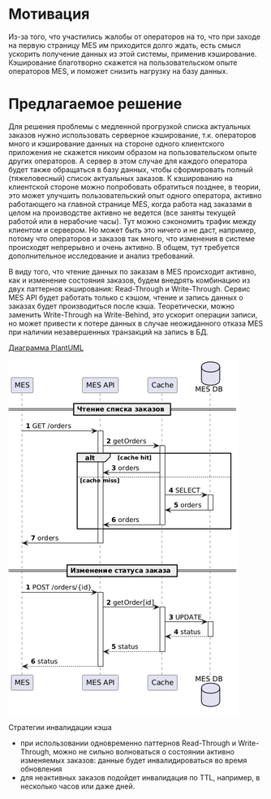 # Мотивация

Из-за того, что участились жалобы от операторов на то, что при заходе на первую страницу MES им приходится долго ждать, есть смысл ускорить получение данных из этой системы, применив кэширование.
Кэширование благотворно скажется на пользовательском опыте операторов MES, и поможет снизить нагрузку на базу данных.

# Предлагаемое решение

Для решения проблемы с медленной прогрузкой списка актуальных заказов нужно использовать серверное кэширование, т.к. операторов много и кэширование данных на стороне одного клиентского приложения не скажется никоим образом на пользовательском опыте других операторов. А сервер в этом случае для каждого оператора будет также обращаться в базу данных, чтобы сформировать полный (тяжеловесный) список актуальных заказов.
К кэшированию на клиентской стороне можно попробовать обратиться позднее, в теории, это может улучшить пользовательский опыт одного оператора, активно работающего на главной странице MES, когда работа над заказами в целом на производстве активно не ведется (все заняты текущей работой или в нерабочие часы). Тут можно сэкономить трафик между клиентом и сервером. Но может быть это ничего и не даст, например, потому что операторов и заказов так много, что изменения в системе происходят непрерывно и очень активно. В общем, тут требуется дополнительное исследование и анализ требований.

В виду того, что чтение данных по заказам в MES происходит активно, как и изменение состояния заказов, будем внедрять комбинацию из двух паттернов кэширования: Read-Through и Write-Through. Сервис MES API будет работать только с кэшом, чтение и запись данных о заказах будет производиться после кэша. Теоретически, можно заменить Write-Through на Write-Behind, это ускорит операции записи, но может привести к потере данных в случае неожиданного отказа MES при наличии незавершенных транзакций на запись в БД.

[Диаграмма PlantUML](./sequence_diagram.puml)

![Диаграмма](sequence_diagram.png)

Стратегии инвалидации кэша
- при использовании одновременно паттернов Read-Through и Write-Through, можно не сильно волноваться о состоянии активно изменяемых заказов: данные будет инвалидироваться во время обновления
- для неактивных заказов подойдет инвалидация по TTL, например, в несколько часов или даже дней.
